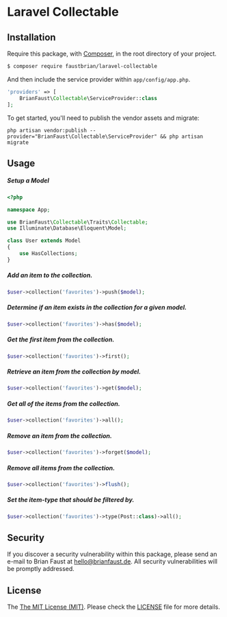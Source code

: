 # Laravel Collectable

## Installation

Require this package, with [Composer](https://getcomposer.org/), in the root directory of your project.

``` bash
$ composer require faustbrian/laravel-collectable
```

And then include the service provider within `app/config/app.php`.

``` php
'providers' => [
    BrianFaust\Collectable\ServiceProvider::class
];
```

To get started, you'll need to publish the vendor assets and migrate:
```
php artisan vendor:publish --provider="BrianFaust\Collectable\ServiceProvider" && php artisan migrate
```

## Usage


##### Setup a Model

``` php
<?php

namespace App;

use BrianFaust\Collectable\Traits\Collectable;
use Illuminate\Database\Eloquent\Model;

class User extends Model
{
    use HasCollections;
}
```

##### Add an item to the collection.
``` php
$user->collection('favorites')->push($model);
```

##### Determine if an item exists in the collection for a given model.

``` php
$user->collection('favorites')->has($model);
```

##### Get the first item from the collection.

``` php
$user->collection('favorites')->first();
```

##### Retrieve an item from the collection by model.

``` php
$user->collection('favorites')->get($model);
```

##### Get all of the items from the collection.

``` php
$user->collection('favorites')->all();
```

##### Remove an item from the collection.

``` php
$user->collection('favorites')->forget($model);
```

##### Remove all items from the collection.

``` php
$user->collection('favorites')->flush();
```

##### Set the item-type that should be filtered by.

``` php
$user->collection('favorites')->type(Post::class)->all();
```

## Security

If you discover a security vulnerability within this package, please send an e-mail to Brian Faust at hello@brianfaust.de. All security vulnerabilities will be promptly addressed.

## License

The [The MIT License (MIT)](LICENSE). Please check the [LICENSE](LICENSE) file for more details.
